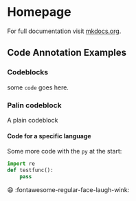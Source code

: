 # Homepage

For full documentation visit [mkdocs.org](https://www.mkdocs.org).

## Code Annotation Examples

### Codeblocks

some `code` goes here.

### Palin codeblock

A plain codeblock


#### Code for a specific language

Some more code with the `py` at the start:
```py
import re
def testfunc():
    pass
```

:smile:
:fontawesome-regular-face-laugh-wink:
